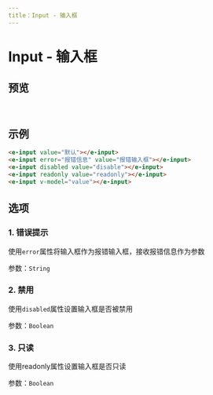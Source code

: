 ```yaml
---
title：Input - 输入框
---
```


# Input - 输入框

## 预览
<br>
<ClientOnly>
<input-demos />
</ClientOnly>

## 示例
```html
<e-input value="默认"></e-input>
<e-input error="报错信息" value="报错输入框"></e-input>
<e-input disabled value="disable"></e-input>
<e-input readonly value="readonly"></e-input>
<e-input v-model="value"></e-input>
```

## 选项

### 1. 错误提示

使用`error`属性将输入框作为报错输入框，接收报错信息作为参数

参数：`String`

### 2. 禁用

使用`disabled`属性设置输入框是否被禁用

参数：`Boolean`

### 3. 只读

使用readonly属性设置输入框是否只读

参数：`Boolean`